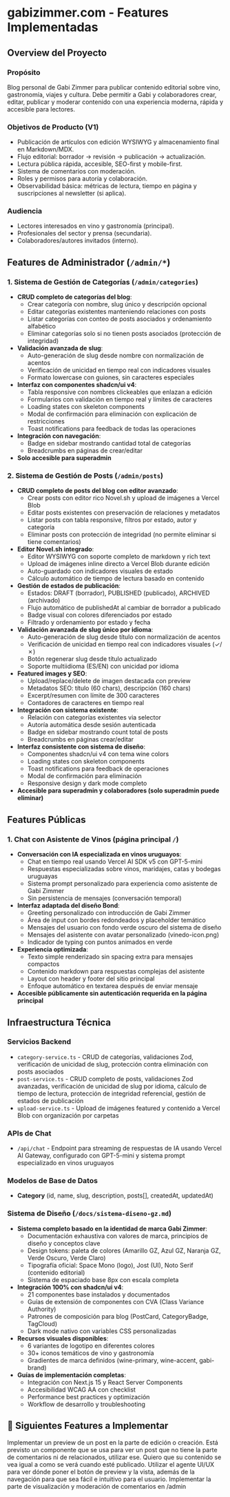 # gabizimmer.com - Features Implementadas

## Overview del Proyecto

### Propósito
Blog personal de Gabi Zimmer para publicar contenido editorial sobre vino, gastronomía, viajes y cultura. Debe permitir a Gabi y colaboradores crear, editar, publicar y moderar contenido con una experiencia moderna, rápida y accesible para lectores.

### Objetivos de Producto (V1)
- Publicación de artículos con edición WYSIWYG y almacenamiento final en Markdown/MDX.
- Flujo editorial: borrador → revisión → publicación → actualización.
- Lectura pública rápida, accesible, SEO-first y mobile-first.
- Sistema de comentarios con moderación.
- Roles y permisos para autoría y colaboración.
- Observabilidad básica: métricas de lectura, tiempo en página y suscripciones al newsletter (si aplica).

### Audiencia
- Lectores interesados en vino y gastronomía (principal).
- Profesionales del sector y prensa (secundaria).
- Colaboradores/autores invitados (interno).

## Features de Administrador (`/admin/*`)

### 1. Sistema de Gestión de Categorías (`/admin/categories`)
- **CRUD completo de categorías del blog**:
  - Crear categoría con nombre, slug único y descripción opcional
  - Editar categorías existentes manteniendo relaciones con posts
  - Listar categorías con conteo de posts asociados y ordenamiento alfabético
  - Eliminar categorías solo si no tienen posts asociados (protección de integridad)
- **Validación avanzada de slug**:
  - Auto-generación de slug desde nombre con normalización de acentos
  - Verificación de unicidad en tiempo real con indicadores visuales
  - Formato lowercase con guiones, sin caracteres especiales
- **Interfaz con componentes shadcn/ui v4**:
  - Tabla responsive con nombres clickeables que enlazan a edición
  - Formularios con validación en tiempo real y límites de caracteres
  - Loading states con skeleton components
  - Modal de confirmación para eliminación con explicación de restricciones
  - Toast notifications para feedback de todas las operaciones
- **Integración con navegación**:
  - Badge en sidebar mostrando cantidad total de categorías
  - Breadcrumbs en páginas de crear/editar
- **Solo accesible para superadmin**

### 2. Sistema de Gestión de Posts (`/admin/posts`)
- **CRUD completo de posts del blog con editor avanzado**:
  - Crear posts con editor rico Novel.sh y upload de imágenes a Vercel Blob
  - Editar posts existentes con preservación de relaciones y metadatos
  - Listar posts con tabla responsive, filtros por estado, autor y categoría
  - Eliminar posts con protección de integridad (no permite eliminar si tiene comentarios)
- **Editor Novel.sh integrado**:
  - Editor WYSIWYG con soporte completo de markdown y rich text
  - Upload de imágenes inline directo a Vercel Blob durante edición
  - Auto-guardado con indicadores visuales de estado
  - Cálculo automático de tiempo de lectura basado en contenido
- **Gestión de estados de publicación**:
  - Estados: DRAFT (borrador), PUBLISHED (publicado), ARCHIVED (archivado)
  - Flujo automático de publishedAt al cambiar de borrador a publicado
  - Badge visual con colores diferenciados por estado
  - Filtrado y ordenamiento por estado y fecha
- **Validación avanzada de slug único por idioma**:
  - Auto-generación de slug desde título con normalización de acentos
  - Verificación de unicidad en tiempo real con indicadores visuales (✓/✗)
  - Botón regenerar slug desde título actualizado
  - Soporte multiidioma (ES/EN) con unicidad por idioma
- **Featured images y SEO**:
  - Upload/replace/delete de imagen destacada con preview
  - Metadatos SEO: título (60 chars), descripción (160 chars)
  - Excerpt/resumen con límite de 300 caracteres
  - Contadores de caracteres en tiempo real
- **Integración con sistema existente**:
  - Relación con categorías existentes via selector
  - Autoría automática desde sesión autenticada
  - Badge en sidebar mostrando count total de posts
  - Breadcrumbs en páginas crear/editar
- **Interfaz consistente con sistema de diseño**:
  - Componentes shadcn/ui v4 con tema wine colors
  - Loading states con skeleton components
  - Toast notifications para feedback de operaciones
  - Modal de confirmación para eliminación
  - Responsive design y dark mode completo
- **Accesible para superadmin y colaboradores (solo superadmin puede eliminar)**

## Features Públicas

### 1. Chat con Asistente de Vinos (página principal `/`)
- **Conversación con IA especializada en vinos uruguayos**:
  - Chat en tiempo real usando Vercel AI SDK v5 con GPT-5-mini
  - Respuestas especializadas sobre vinos, maridajes, catas y bodegas uruguayas
  - Sistema prompt personalizado para experiencia como asistente de Gabi Zimmer
  - Sin persistencia de mensajes (conversación temporal)
- **Interfaz adaptada del diseño Bond**:
  - Greeting personalizado con introducción de Gabi Zimmer
  - Área de input con bordes redondeados y placeholder temático
  - Mensajes del usuario con fondo verde oscuro del sistema de diseño
  - Mensajes del asistente con avatar personalizado (vinedo-icon.png)
  - Indicador de typing con puntos animados en verde
- **Experiencia optimizada**:
  - Texto simple renderizado sin spacing extra para mensajes compactos
  - Contenido markdown para respuestas complejas del asistente
  - Layout con header y footer del sitio principal
  - Enfoque automático en textarea después de enviar mensaje
- **Accesible públicamente sin autenticación requerida en la página principal**

## Infraestructura Técnica

### Servicios Backend
- `category-service.ts` - CRUD de categorías, validaciones Zod, verificación de unicidad de slug, protección contra eliminación con posts asociados
- `post-service.ts` - CRUD completo de posts, validaciones Zod avanzadas, verificación de unicidad de slug por idioma, cálculo de tiempo de lectura, protección de integridad referencial, gestión de estados de publicación
- `upload-service.ts` - Upload de imágenes featured y contenido a Vercel Blob con organización por carpetas

### APIs de Chat
- `/api/chat` - Endpoint para streaming de respuestas de IA usando Vercel AI Gateway, configurado con GPT-5-mini y sistema prompt especializado en vinos uruguayos

### Modelos de Base de Datos
- **Category** (id, name, slug, description, posts[], createdAt, updatedAt)

### Sistema de Diseño (`/docs/sistema-diseno-gz.md`)
- **Sistema completo basado en la identidad de marca Gabi Zimmer**:
  - Documentación exhaustiva con valores de marca, principios de diseño y conceptos clave
  - Design tokens: paleta de colores (Amarillo GZ, Azul GZ, Naranja GZ, Verde Oscuro, Verde Claro)
  - Tipografía oficial: Space Mono (logo), Jost (UI), Noto Serif (contenido editorial)
  - Sistema de espaciado base 8px con escala completa
- **Integración 100% con shadcn/ui v4**:
  - 21 componentes base instalados y documentados
  - Guías de extensión de componentes con CVA (Class Variance Authority)
  - Patrones de composición para blog (PostCard, CategoryBadge, TagCloud)
  - Dark mode nativo con variables CSS personalizadas
- **Recursos visuales disponibles**:
  - 6 variantes de logotipo en diferentes colores
  - 30+ iconos temáticos de vino y gastronomía
  - Gradientes de marca definidos (wine-primary, wine-accent, gabi-brand)
- **Guías de implementación completas**:
  - Integración con Next.js 15 y React Server Components
  - Accesibilidad WCAG AA con checklist
  - Performance best practices y optimización
  - Workflow de desarrollo y troubleshooting

## 🚀 Siguientes Features a Implementar

<!-- Esta sección será actualizada dinámicamente como parte del proceso de desarrollo con agentes 
Template (no borrar):
<FEATURE number="1" status="PENDING" prp-file-path="">
...
</FEATURE>
-->

<FEATURE number="1" status="CREATING-PRP" prp-file-path="">
Implementar un preview de un post en la parte de edición o creación.
Está previsto un componente que se usa para ver un post que no tiene la parte de comentarios ni de relacionados, utilizar ese. Quiero que su contenido se vea igual a como se verá cuando esté publicado.
Utilizar el agente UI/UX para ver dónde poner el botón de preview y la vista, además de la navegación para que sea fácil e intuitivo para el usuario.
</FEATURE>

<FEATURE number="2" status="PENDING" prp-file-path="">
Implementar la parte de visualización y moderación de comentarios en /admin
</FEATURE>
